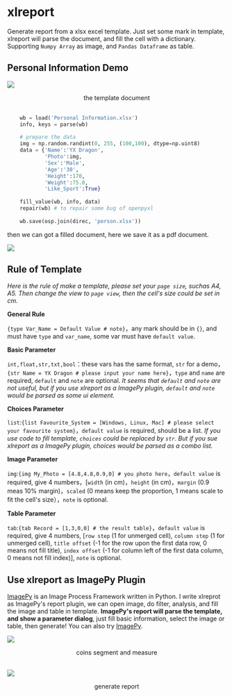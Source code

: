 # xlreport
Generate report from a xlsx excel template. Just set some mark in template, xlreport will parse the document, and fill the cell with a dictionary. Supporting `Numpy Array` as image, and `Pandas Dataframe` as table.



## Personal Information Demo

![](http://idoc.imagepy.org/demoplugin/33.png)

<div align=center>the template document</div><br>

```python
    wb = load('Personal Information.xlsx')
    info, keys = parse(wb)
    
    # prepare the data
    img = np.random.randint(0, 255, (100,100), dtype=np.uint8)
    data = {'Name':'YX Dragon',
            'Photo':img,
            'Sex':'Male',
            'Age':'30',
            'Height':170,
            'Weight':75.0,
            'Like_Sport':True}
    
    fill_value(wb, info, data)
    repair(wb) # to repair some bug of openpyxl
    
    wb.save(osp.join(direc, 'person.xlsx'))
```

then we can got a filled document, here we save it as a pdf document.

![](http://idoc.imagepy.org/demoplugin/34.png)

## Rule of Template

*Here is the rule of make a template, please set your `page size`, suchas A4, A5. Then change the view to `page view`, then the cell's size could be set in cm.*

**General Rule**

`{type Var_Name = Default Value # note}`，any mark should be in `{}`, and must have `type` and `var_name`, some var must have `default value`.

**Basic Parameter**

`int,float,str,txt,bool`：these vars has the same format, `str` for a demo，`{str Name = YX Dragon # please input your name here}`，`type` and `name` are required, `default` and `note` are optional. *It seems that `default` and `note` are not useful, but if you use xlreport as a ImagePy plugin, `default` and `note` would be parsed as some ui element.*

**Choices Parameter**

`list`:`{list Favourite_System = [Windows, Linux, Mac] # please select your favourite system}`，`default value` is required, should be a list. *If you use code to fill template, `choices` could be replaced by `str`. But if you sue xlreport as a ImagePy plugin, choices would be parsed as a combo list.*

**Image Parameter**

`img`:`{img My_Photo = [4.8,4.8,0.9,0] # you photo here`，`default value` is required, give 4 numbers，[`width` (in cm)，`height` (in cm)，`margin` (0.9 meas 10% margin)，`scaled` (0 means keep the proportion, 1 means scale to fit the cell's size），`note` is optional.

**Table Parameter**

`tab`:`{tab Record = [1,3,0,0] # the result table}`，`default value` is required, give 4 numbers, [`row step` (1 for unmerged cell), `column step` (1 for unmerged cell), `title offset` (-1 for the row upon the first data row, 0 means not fill title), `index offset` (-1 for column left of the first data column, 0 means not fill index)], `note` is optional.



## Use xlreport as ImagePy Plugin

[ImagePy](https://github.com/Image-Py/imagepy) is an Image Process Framework written in Python. I write xlreprot as ImagePy's report plugin, we can open image, do filter, analysis, and fill the image and table in template. **ImagePy's report will parse the template, and show a parameter dialog**, just fill basic information, select the image or table, then generate! You can also try [ImagePy](https://github.com/Image-Py/imagepy).

![](http://idoc.imagepy.org/demoplugin/37.png)

<div align=center>coins segment and measure</div><br>

![](http://idoc.imagepy.org/demoplugin/38.png)

<div align=center>generate report</div><br>